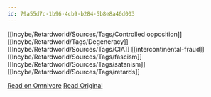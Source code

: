 ```yaml
---
id: 79a55d7c-1b96-4cb9-b284-5b8e8a46d003
---
```

[[Incybe/Retardworld/Sources/Tags/Controlled opposition]] 
[[Incybe/Retardworld/Tags/Degeneracy]]
[[Incybe/Retardworld/Sources/Tags/CIA]]
[[intercontinental-fraud]]
[[Incybe/Retardworld/Sources/Tags/fascism]] [[Incybe/Retardworld/Sources/Tags/satanism]] [[Incybe/Retardworld/Sources/Tags/retards]]



[Read on Omnivore](https://omnivore.app/me/anti-forestry-activists-funded-by-billionaire-bankrolling-hate-g-18e3a8b7026)
[Read Original](https://insidesources.com/anti-forestry-activists-funded-by-billionaire-bankrolling-hate-groups/)

